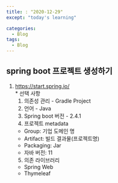 ```yaml
---
title: : "2020-12-29"
except: "today's learning"

categories:
  - Blog
tags:
  - Blog
---
```


## spring boot 프로젝트 생성하기
  1. https://start.spring.io/  
    * 선택 사항
      1) 의존성 관리 - Gradle Project  
      2) 언어 - Java  
      3) Spring boot 버전 - 2.4.1  
      4) 프로젝트 metadata
        * Group: 기업 도메인 명  
        * Artifact: 빌드 결과물(프로젝트명)  
        * Packaging: Jar  
        * 자바 버전: 11  
      5) 의존 라이브러리
        * Spring Web  
        * Thymeleaf  

